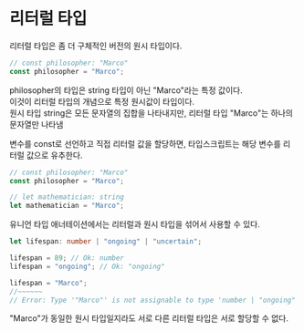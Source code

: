 # 리터럴 타입
리터럴 타입은 좀 더 구체적인 버전의 원시 타입이다.
```typescript
// const philosopher: "Marco"
const philosopher = "Marco";
```
philosopher의 타입은 string 타입이 아닌 "Marco"라는 특정 값이다.  
이것이 리터럴 타입의 개념으로 특정 원시값이 타입이다.  
원시 타입 string은 모든 문자열의 집합을 나타내지만, 리터럴 타입 "Marco"는 하나의 문자열만 나타냄  

변수를 const로 선언하고 직접 리터럴 값을 할당하면, 타입스크립트는 해당 변수를 리터럴 값으로 유추한다.

```typescript
// const philosopher: "Marco"
const philosopher = "Marco";

// let mathematician: string
let mathematician = "Marco";
```

유니언 타입 애너테이션에서는 리터럴과 원시 타입을 섞어서 사용할 수 있다.
```typescript
let lifespan: number | "ongoing" | "uncertain";

lifespan = 89; // Ok: number
lifespan = "ongoing"; // Ok: "ongoing"

lifespan = "Marco";
//~~~~~~
// Error: Type '"Marco"' is not assignable to type 'number | "ongoing" | "uncertain"'.
```
"Marco"가 동일한 원시 타입일지라도 서로 다른 리터럴 타입은 서로 할당할 수 없다.